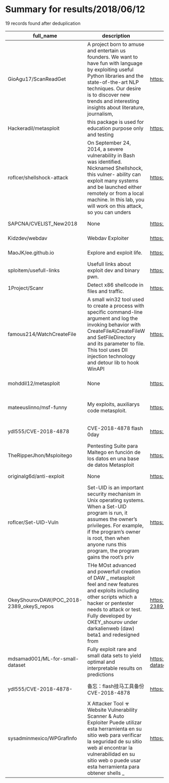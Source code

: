 
# Summary for results/2018/06/12
    
19 records found after deduplication

| full_name | description | html_url | matched_list | matched_count | pushed_at | size | stargazers_count | language | forks_count | vul_ids |
|------------------------------------------|------------------------------------------------------------------------------------------------------------------------------------------------------------------------------------------------------------------------------------------------------------------|-------------------------------------------------------------|-----------------------------------------------------------|-----------------|---------------------------|--------|--------------------|------------------|---------------|-------------------|
| GioAgu17/ScanReadGet | A project born to amuse and entertain us founders. We want to have fun with language by exploiting useful Python libraries and the state-of-the-art NLP techniques. Our desire is to discover new trends and interesting insights about literature, journalism, | https://github.com/GioAgu17/ScanReadGet | ['exploit'] | 1 | 2018-06-12 15:31:57+00:00 | 2662 | 0 | Jupyter Notebook | 0 | [] |
| Hackeradil/metasploit | this package is used for education purpose only and testing | https://github.com/Hackeradil/metasploit | ['metasploit module OR payload'] | 1 | 2018-06-12 07:38:09+00:00 | 25 | 0 | Ruby | 0 | [] |
| roflcer/shellshock-attack | On September 24, 2014, a severe vulnerability in Bash was identified. Nicknamed Shellshock, this vulner- ability can exploit many systems and be launched either remotely or from a local machine. In this lab, you will work on this attack, so you can unders | https://github.com/roflcer/shellshock-attack | ['exploit'] | 1 | 2018-06-12 15:32:33+00:00 | 681 | 0 | | 0 | [] |
| SAPCNA/CVELIST_New2018 | None | https://github.com/SAPCNA/CVELIST_New2018 | ['cve-2'] | 1 | 2018-06-12 13:42:50+00:00 | 0 | 0 | nan | 0 | [] |
| Kidzdev/webdav | Webdav Exploiter | https://github.com/Kidzdev/webdav | ['exploit'] | 1 | 2018-06-12 13:36:44+00:00 | 3 | 1 | Python | 1 | [] |
| MaoJK/ee.github.io | Explore and exploit life. | https://github.com/MaoJK/ee.github.io | ['exploit'] | 1 | 2018-06-12 13:13:32+00:00 | 0 | 0 | | 0 | [] |
| sploitem/usefull-links | Usefull links about exploit dev and binary pwn. | https://github.com/sploitem/usefull-links | ['exploit'] | 1 | 2018-06-12 12:31:45+00:00 | 1 | 0 | | 0 | [] |
| 1Project/Scanr | Detect x86 shellcode in files and traffic. | https://github.com/1Project/Scanr | ['shellcode'] | 1 | 2018-06-12 12:42:16+00:00 | 9 | 14 | Python | 3 | [] |
| famous214/WatchCreateFile | A small win32 tool used to create a process with specific command-line argument and log the invoking behavior with CreateFileA\CreateFileW and SetFileDirectory and its parameter to file. This tool uses Dll injection technology and detour lib to hook WinAPI | https://github.com/famous214/WatchCreateFile | ['command injection'] | 1 | 2018-06-12 10:42:13+00:00 | 187 | 0 | C++ | 0 | [] |
| mohddil12/metasploit | None | https://github.com/mohddil12/metasploit | ['metasploit module OR payload'] | 1 | 2018-06-12 07:29:01+00:00 | 0 | 0 | | 0 | [] |
| mateeuslinno/msf-funny | My exploits, auxiliarys code metasploit. | https://github.com/mateeuslinno/msf-funny | ['exploit', 'metasploit module OR payload'] | 2 | 2018-06-12 13:21:33+00:00 | 43 | 7 | Ruby | 4 | [] |
| ydl555/CVE-2018-4878 | CVE-2018-4878 flash 0day | https://github.com/ydl555/CVE-2018-4878 | ['0day', 'cve-2'] | 2 | 2018-06-12 02:57:59+00:00 | 0 | 0 | nan | 0 | ['CVE-2018-4878'] |
| TheRipperJhon/Msploitego | Pentesting Suite para Maltego en función de los datos en una base de datos Metasploit | https://github.com/TheRipperJhon/Msploitego | ['metasploit module OR payload'] | 1 | 2018-06-12 00:22:17+00:00 | 11841 | 2 | Python | 0 | [] |
| originalg6d/anti-exploit | None | https://github.com/originalg6d/anti-exploit | ['exploit'] | 1 | 2018-06-12 00:16:12+00:00 | 0 | 0 | | 0 | [] |
| roflcer/Set-UID-Vuln | Set-UID is an important security mechanism in Unix operating systems. When a Set-UID program is run, it assumes the owner’s privileges. For example, if the program’s owner is root, then when anyone runs this program, the program gains the root’s priv | https://github.com/roflcer/Set-UID-Vuln | ['exploit'] | 1 | 2018-06-12 15:18:53+00:00 | 2685 | 0 | | 0 | [] |
| OkeyShourovDAW/POC_2018-2389_okeyS_repos | THe MOst advanced and powerfull creation of DAW _ metasploit feel and new features and exploits including other scripts which a hacker or pentester needs to attack or test. Fully developed by OKEY_shourov under darkalienweb (daw) beta1 and redesigned from | https://github.com/OkeyShourovDAW/POC_2018-2389_okeyS_repos | ['attack poc', 'exploit', 'metasploit module OR payload'] | 3 | 2018-06-12 18:03:35+00:00 | 34 | 0 | HTML | 0 | [] |
| mdsamad001/ML-for-small-dataset | Fully exploit rare and small data sets to yield optimal and interpretable results on predictions | https://github.com/mdsamad001/ML-for-small-dataset | ['exploit'] | 1 | 2018-06-12 15:57:43+00:00 | 30 | 0 | Python | 0 | [] |
| ydl555/CVE-2018-4878- | 备忘：flash挂马工具备份 CVE-2018-4878 | https://github.com/ydl555/CVE-2018-4878- | ['cve-2'] | 1 | 2018-06-12 03:04:09+00:00 | 4883 | 1 | nan | 1 | ['CVE-2018-4878'] |
| sysadminmexico/WPGrafInfo | X Attacker Tool ☣ Website Vulnerability Scanner & Auto Exploiter Puede utilizar esta herramienta en su sitio web para verificar la seguridad de su sitio web al encontrar la vulnerabilidad en su sitio web o puede usar esta herramienta para obtener shells _ | https://github.com/sysadminmexico/WPGrafInfo | ['exploit'] | 1 | 2018-06-12 19:29:25+00:00 | 9 | 1 | Perl | 1 | [] |

